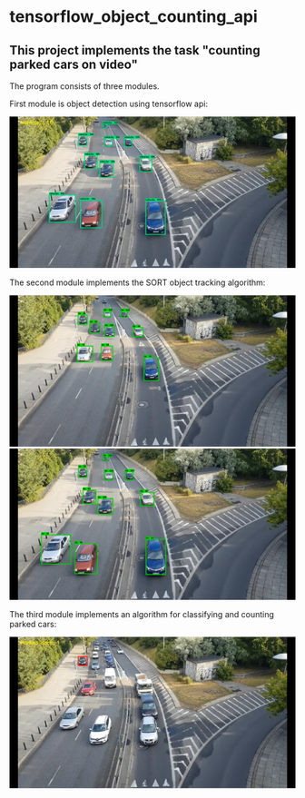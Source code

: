 # tensorflow_object_counting_api

## This project implements the task "counting parked cars on video"


The program consists of three modules.

First module is object detection using tensorflow api:

![](readme_images/1.png)

The second module implements the SORT object tracking algorithm:

![](readme_images/2.png)
![](readme_images/3.png)

The third module implements an algorithm for classifying and counting parked cars:

![](readme_images/4.png)
